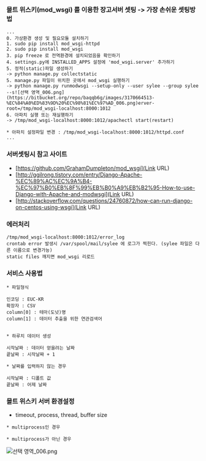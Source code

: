 ### 몰트 위스키(mod_wsgi) 를 이용한 장고서버 셋팅 -> 가장 손쉬운 셋팅방법

```
...
0. 가상환경 생성 및 필요모듈 설치하기 
1. sudo pip install mod_wsgi-httpd 
2. sudo pip install mod_wsgi 
3. pip freeze 로 전역환경에 설치되었음을 확인하기 
4. settings.py에 INSTALLED_APPS 설정에 'mod_wsgi.server' 추가하기
5. 정적(static)파일 생성하기 
-> python manage.py collectstatic
5. manage.py 파일이 위치한 곳에서 mod_wsgi 실행하기 
-> python manage.py runmodwsgi --setup-only --user sylee --group sylee --s![선택 영역_006.png](https://bitbucket.org/repo/baqqb6g/images/3170664513-%EC%84%A0%ED%83%9D%20%EC%98%81%EC%97%AD_006.png)erver-root=/tmp/mod_wsgi-localhost:8000:1012
6. 아파치 실행 또는 재실행하기 
-> /tmp/mod_wsgi-localhost:8000:1012/apachectl start(restart)

* 아파치 설정파일 변경 : /tmp/mod_wsgi-localhost:8000:1012/httpd.conf
...
```

### 서버셋팅시 참고 사이트 

* [https://github.com/GrahamDumpleton/mod_wsgi](Link URL)
* [http://ggilrong.tistory.com/entry/Django-Apache-%EC%89%AC%EC%9A%B4-%EC%97%B0%EB%8F%99%EB%B0%A9%EB%B2%95-How-to-use-Django-with-Apache-and-modwsgi](Link URL)
* [http://stackoverflow.com/questions/24760872/how-can-run-django-on-centos-using-wsgi](Link URL)

### 에러처리 

```
/tmp/mod_wsgi-localhost:8000:1012/error_log
crontab error 발생시 /var/spool/mail/sylee 에 로그가 찍힌다. (sylee 파일은 다른 이름으로 변경가능)
static files 깨지면 mod_wsgi 리로드 
```


### 서비스 사용법
```
* 파일형식 

인코딩 : EUC-KR
확장자 : CSV
column[0] : 테마(도넛)명
column[1] : 데이터 추출을 위한 연관검색어  


* 하루치 데이터 생성

시작날짜 : 데이터 얻을려는 날짜
끝날짜 : 시작날짜 + 1

* 날짜를 입력하지 않는 경우 

시작날짜 : 디폴트 값
끝날짜 : 어제 날짜 
```

### 몰트 위스키 서버 환경설정 

* timeout, process, thread, buffer size 
```
* multiprocess인 경우

* multiprocess가 아닌 경우
```
![선택 영역_006.png](https://bitbucket.org/repo/baqqb6g/images/1182112754-%EC%84%A0%ED%83%9D%20%EC%98%81%EC%97%AD_006.png)